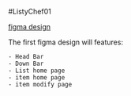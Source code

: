 #ListyChef01

[figma design](https://www.figma.com/design/C9h7mCtDQxUBaZCi8jwhVt/ListyChef?node-id=0-1&p=f&t=NxYSw1A4i02szZLs-0)

The first figma design will features:

	- Head Bar
	- Down Bar
	- List home page
	- item home page
	- item modify page
